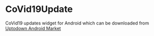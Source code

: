 # CoVid19Update
CoVid19 updates widget for Android which can be downloaded from [Uptodown Android Market](https://covid19-updates-widget.en.uptodown.com/android)

